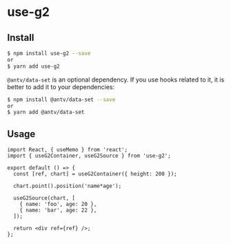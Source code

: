 # use-g2

## Install

```bash
$ npm install use-g2 --save
or
$ yarn add use-g2
```

`@antv/data-set` is an optional dependency. If you use hooks related to it, it is better to add it to your dependencies:

```bash
$ npm install @antv/data-set --save
or
$ yarn add @antv/data-set
```

## Usage

```tsx
import React, { useMemo } from 'react';
import { useG2Container, useG2Source } from 'use-g2';

export default () => {
  const [ref, chart] = useG2Container({ height: 200 });

  chart.point().position('name*age');

  useG2Source(chart, [
    { name: 'foo', age: 20 },
    { name: 'bar', age: 22 },
  ]);

  return <div ref={ref} />;
};
```

